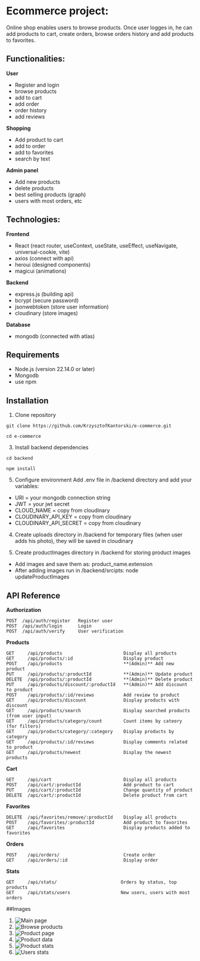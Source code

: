 # Ecommerce project:

Online shop enables users to browse products. 
Once user logges in, he can add products to cart, create orders, browse orders history 
and add products to favorites. 


## Functionalities:

**User** 
  - Register and login 
  - browse products
  - add to cart 
  - add order 
  - order history 
  - add reviews

**Shopping** 
  - Add product to cart 
  - add to order 
  - add to favorites 
  - search by text

**Admin panel** 
  - Add new products 
  - delete products 
  - best selling products (graph) 
  - users with most orders, etc


## Technologies:

**Frontend** 
  - React (react router, useContext, useState, useEffect, useNavigate, universal-cookie, vite) 
  - axios (connect with api)
  - heroui (designed components)
  - magicui (animations)

**Backend**
  - express.js (building api) 
  - bcrypt (secure password)
  - jsonwebtoken (store user information)
  - cloudinary (store images)

**Database**
  - mongodb (connected with atlas)


## Requirements
  - Node.js (version 22.14.0 or later)
  - Mongodb
  - use npm


## Installation

  1. Clone repository
     
    git clone https://github.com/KrzysztofKantorski/e-commerce.git
    
    cd e-commerce

  3. Install backend dependencies
     
    cd backend
  
    npm install
  
  5. Configure environment
  Add .env file in /backend directory and add your variables:
  - URI = your mongodb connection string
  - JWT = your jwt secret
  - CLOUD_NAME = copy from cloudinary
  - CLOUDINARY_API_KEY = copy from cloudinary
  - CLOUDINARY_API_SECRET = copy from cloudinary

  4. Create uploads directory in /backend for temporary files (when user adds his photo), 
  they will be saved in cloudinary

  5. Create productImages directory in /backend for storing product images 
  - Add images and save them as: product_name.extension
  - After adding images run in /backend/srcipts: 
  node updateProductImages

## API Reference

**Authorization**
   
    POST  /api/auth/register   Register user 
    POST  /api/auth/login      Login 
    POST  /api/auth/verify     User verification 

**Products**
   
    GET     /api/products                       Display all products 
    GET     /api/products/:id                   Display product
    POST    /api/products                       **(Admin)** Add new product 
    PUT     /api/products/:productId            **(Admin)** Update product 
    DELETE  /api/products/:productId            **(Admin)** Delete product 
    PUT     /api/products/discount/:productId   **(Admin)** Add discount to product 
    POST    /api/products/:id/reviews           Add review to product  
    GET     /api/products/discount              Display products with discount 
    GET     /api/products/search                Display searched products (from user input) 
    GET     /api/products/category/count        Count items by cateory (for filters) 
    GET     /api/products/category/:category    Display products by category 
    GET     /api/products/:id/reviews           Display comments related to product 
    GET     /api/products/newest                Display the newest products 
    
**Cart**
      
    GET     /api/cart                           Display all products 
    POST    /api/cart/:productId                Add product to cart
    PUT     /api/cart/:productId                Change quantity of product
    DELETE  /api/cart/:productId                Delete product from cart

**Favorites**
      
    DELETE  /api/favorites/remove/:productId    Display all products 
    POST    /api/favorites/:productId           Add product to favorites
    GET     /api/favorites                      Display products added to favorites

**Orders**
      
    POST    /api/orders/                        Create order
    GET     /api/orders/:id                     Display order

**Stats**
      
    GET     /api/stats/                        Orders by status, top products
    GET     /api/stats/users                   New users, users with most orders
  

##Images
  1. ![Main page](https://github.com/KrzysztofKantorski/e-commerce/blob/main/images/main_page.png)
  2. ![Browse products](https://github.com/KrzysztofKantorski/e-commerce/blob/main/images/browse_products.png)
  3. ![Product page](https://github.com/KrzysztofKantorski/e-commerce/blob/main/images/product_details.png)
  4. ![Product data](https://github.com/KrzysztofKantorski/e-commerce/blob/main/images/product_data.png)
  5. ![Product stats](https://github.com/KrzysztofKantorski/e-commerce/blob/main/images/dashbord.png)
  6. ![Users stats](https://github.com/KrzysztofKantorski/e-commerce/blob/main/images/dashbord_users.png)



    
